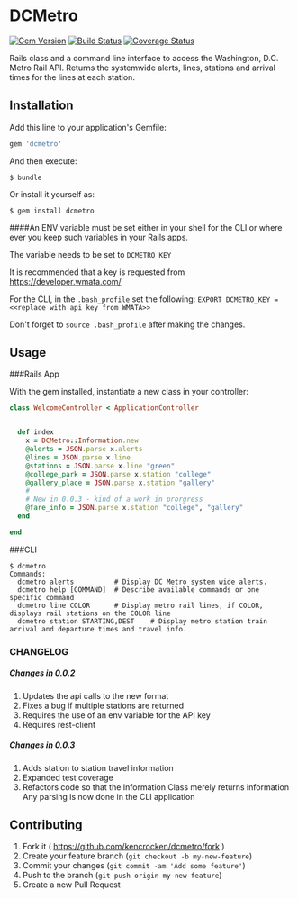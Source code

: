 # DCMetro 
[![Gem Version](https://badge.fury.io/rb/dcmetro.svg)](http://badge.fury.io/rb/dcmetro)
[![Build Status](https://travis-ci.org/kencrocken/dcmetro.svg?branch=master)](https://travis-ci.org/kencrocken/dcmetro)
[![Coverage Status](https://coveralls.io/repos/kencrocken/dcmetro/badge.svg?branch=master&service=github)](https://coveralls.io/github/kencrocken/dcmetro?branch=master)

Rails class and a command line interface to access the Washington, D.C. Metro Rail API.  Returns the systemwide alerts, lines, stations and arrival times for the lines at each station.

## Installation

Add this line to your application's Gemfile:

```ruby
gem 'dcmetro'
```

And then execute:

    $ bundle

Or install it yourself as:

    $ gem install dcmetro

####An ENV variable must be set either in your shell for the CLI or where ever you keep such variables in your Rails apps.

The variable needs to be set to `DCMETRO_KEY`

It is recommended that a key is requested from https://developer.wmata.com/

For the CLI, in the `.bash_profile` set the following:
`EXPORT DCMETRO_KEY = <<replace with api key from WMATA>>`

Don't forget to `source .bash_profile` after making the changes.

## Usage
###Rails App

With the gem installed, instantiate a new class in your controller:

```ruby
class WelcomeController < ApplicationController


  def index
    x = DCMetro::Information.new
    @alerts = JSON.parse x.alerts
    @lines = JSON.parse x.line
    @stations = JSON.parse x.line "green"
    @college_park = JSON.parse x.station "college"
    @gallery_place = JSON.parse x.station "gallery"
    #
    # New in 0.0.3 - kind of a work in prorgress
    @fare_info = JSON.parse x.station "college", "gallery"
  end

end
```

###CLI

```
$ dcmetro
Commands:
  dcmetro alerts          # Display DC Metro system wide alerts.
  dcmetro help [COMMAND]  # Describe available commands or one specific command
  dcmetro line COLOR      # Display metro rail lines, if COLOR, displays rail stations on the COLOR line
  dcmetro station STARTING,DEST    # Display metro station train arrival and departure times and travel info.
  ```
  
### CHANGELOG
##### Changes in 0.0.2

1. Updates the api calls to the new format
2. Fixes a bug if multiple stations are returned
3. Requires the use of an env variable for the API key
4. Requires rest-client
##### Changes in 0.0.3

1. Adds station to station travel information
2. Expanded test coverage
3. Refactors code so that the Information Class merely returns information
   Any parsing is now done in the CLI application

## Contributing

1. Fork it ( https://github.com/kencrocken/dcmetro/fork )
2. Create your feature branch (`git checkout -b my-new-feature`)
3. Commit your changes (`git commit -am 'Add some feature'`)
4. Push to the branch (`git push origin my-new-feature`)
5. Create a new Pull Request
